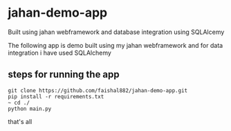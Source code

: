 # jahan-demo-app
Built using jahan webframework and database integration using SQLAlcemy

The following app is demo built using my jahan webframework and for data integration i have used SQLAlchemy

## steps for running the app
```
git clone https://github.com/faishal882/jahan-demo-app.git
pip install -r requirements.txt
~ cd ./
python main.py
```

that's all
